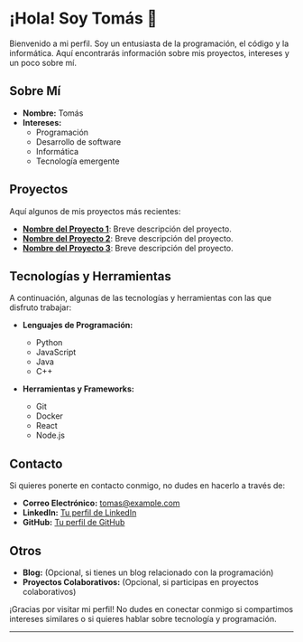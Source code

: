 # ¡Hola! Soy Tomás 👋

Bienvenido a mi perfil. Soy un entusiasta de la programación, el código y la informática. Aquí encontrarás información sobre mis proyectos, intereses y un poco sobre mí.

## Sobre Mí

- **Nombre:** Tomás
- **Intereses:**
  - Programación
  - Desarrollo de software
  - Informática
  - Tecnología emergente

## Proyectos

Aquí algunos de mis proyectos más recientes:

- **[Nombre del Proyecto 1](enlace-del-proyecto)**: Breve descripción del proyecto.
- **[Nombre del Proyecto 2](enlace-del-proyecto)**: Breve descripción del proyecto.
- **[Nombre del Proyecto 3](enlace-del-proyecto)**: Breve descripción del proyecto.

## Tecnologías y Herramientas

A continuación, algunas de las tecnologías y herramientas con las que disfruto trabajar:

- **Lenguajes de Programación:**
  - Python
  - JavaScript
  - Java
  - C++

- **Herramientas y Frameworks:**
  - Git
  - Docker
  - React
  - Node.js

## Contacto

Si quieres ponerte en contacto conmigo, no dudes en hacerlo a través de:

- **Correo Electrónico:** [tomas@example.com](mailto:tomas@example.com)
- **LinkedIn:** [Tu perfil de LinkedIn](enlace-a-tu-perfil)
- **GitHub:** [Tu perfil de GitHub](enlace-a-tu-perfil)

## Otros

- **Blog:** (Opcional, si tienes un blog relacionado con la programación)
- **Proyectos Colaborativos:** (Opcional, si participas en proyectos colaborativos)

¡Gracias por visitar mi perfil! No dudes en conectar conmigo si compartimos intereses similares o si quieres hablar sobre tecnología y programación.

---

